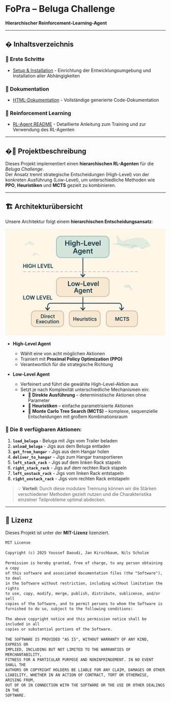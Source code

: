 # FoPra – Beluga Challenge  
**Hierarchischer Reinforcement-Learning-Agent**

---

## � Inhaltsverzeichnis

### 🚀 Erste Schritte
- [Setup & Installation](setup/README.md) - Einrichtung der Entwicklungsumgebung und Installation aller Abhängigkeiten

### 📖 Dokumentation
- [HTML-Dokumentation](https://youssef27db.github.io/FoPra-Beluga-Challenge) - Vollständige generierte Code-Dokumentation

### 🤖 Reinforcement Learning
- [RL-Agent README](rl/README.md) - Detaillierte Anleitung zum Training und zur Verwendung des RL-Agenten

---

## �📌 Projektbeschreibung
Dieses Projekt implementiert einen **hierarchischen RL-Agenten** für die *Beluga Challenge*.  
Der Ansatz trennt strategische Entscheidungen (High-Level) von der konkreten Ausführung (Low-Level), um unterschiedliche Methoden wie **PPO**, **Heuristiken** und **MCTS** gezielt zu kombinieren.

---

## 🏗 Architekturübersicht

Unsere Architektur folgt einem **hierarchischen Entscheidungsansatz**:

![Agent Architecture](docs/architektur.jpg)

- **High-Level Agent**  
  - Wählt eine von acht möglichen Aktionen  
  - Trainiert mit **Proximal Policy Optimization (PPO)**  
  - Verantwortlich für die strategische Richtung

- **Low-Level Agent**  
  - Verfeinert und führt die gewählte High-Level-Aktion aus  
  - Setzt je nach Komplexität unterschiedliche Mechanismen ein:  
    - 🔹 **Direkte Ausführung** – deterministische Aktionen ohne Parameter  
    - 🔹 **Heuristiken** – einfache parametrisierte Aktionen  
    - 🔹 **Monte Carlo Tree Search (MCTS)** – komplexe, sequenzielle Entscheidungen mit großem Kombinationsraum

### 🎯 Die 8 verfügbaren Aktionen:
1. **`load_beluga`** - Beluga mit Jigs vom Trailer beladen
2. **`unload_beluga`** - Jigs aus dem Beluga entladen  
3. **`get_from_hangar`** - Jigs aus dem Hangar holen
4. **`deliver_to_hangar`** - Jigs zum Hangar transportieren
5. **`left_stack_rack`** - Jigs auf dem linken Rack stapeln
6. **`right_stack_rack`** - Jigs auf dem rechten Rack stapeln
7. **`left_unstack_rack`** - Jigs vom linken Rack entstapeln
8. **`right_unstack_rack`** - Jigs vom rechten Rack entstapeln

> 💡 **Vorteil:** Durch diese modulare Trennung können wir die Stärken verschiedener Methoden gezielt nutzen und die Charakteristika einzelner Teilprobleme optimal abdecken.

---

## 📄 Lizenz

Dieses Projekt ist unter der **MIT-Lizenz** lizenziert.

```
MIT License

Copyright (c) 2025 Youssef Daoudi, Jan Kirschbaum, Nils Schulze

Permission is hereby granted, free of charge, to any person obtaining a copy
of this software and associated documentation files (the "Software"), to deal
in the Software without restriction, including without limitation the rights
to use, copy, modify, merge, publish, distribute, sublicense, and/or sell
copies of the Software, and to permit persons to whom the Software is
furnished to do so, subject to the following conditions:

The above copyright notice and this permission notice shall be included in all
copies or substantial portions of the Software.

THE SOFTWARE IS PROVIDED "AS IS", WITHOUT WARRANTY OF ANY KIND, EXPRESS OR
IMPLIED, INCLUDING BUT NOT LIMITED TO THE WARRANTIES OF MERCHANTABILITY,
FITNESS FOR A PARTICULAR PURPOSE AND NONINFRINGEMENT. IN NO EVENT SHALL THE
AUTHORS OR COPYRIGHT HOLDERS BE LIABLE FOR ANY CLAIM, DAMAGES OR OTHER
LIABILITY, WHETHER IN AN ACTION OF CONTRACT, TORT OR OTHERWISE, ARISING FROM,
OUT OF OR IN CONNECTION WITH THE SOFTWARE OR THE USE OR OTHER DEALINGS IN THE
SOFTWARE.
```


